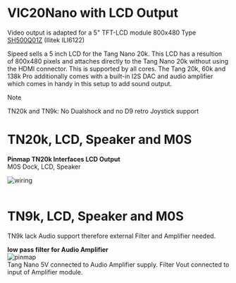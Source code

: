 # VIC20Nano with LCD Output

Video output is adapted for a 5" TFT-LCD module 800x480 Type [SH500Q01Z](https://dl.sipeed.com/Accessories/LCD/500Q01Z-00%20spec.pdf) (Ilitek ILI6122)

Sipeed sells a 5 inch LCD for the Tang Nano 20k. This LCD has a resultion
of 800x480 pixels and attaches directly to the Tang Nano 20k without using the
HDMI connector. This is supported by all cores. The Tang 20k, 60k and 138k Pro additionally comes with a built-in I2S DAC and audio amplifier which comes
in handy in this setup to add sound output.

> [!NOTE]
> TN20k and TN9k: No Dualshock and no D9 retro Joystick support

# TN20k, LCD, Speaker and M0S

**Pinmap TN20k Interfaces LCD Output**<br>
 M0S Dock, LCD, Speaker<br>

![wiring](\.assets/wiring_tn20k_lcd.png)
<br> <br> 



# TN9k, LCD, Speaker and M0S
TN9k lack Audio support therefore external Filter and Amplifier needed.

**low pass filter for Audio Amplifier** <br>
![pinmap](\.assets/audiofilter.png)<br>
Tang Nano 5V connected to Audio Amplifier supply.
Filter Vout connected to input of Amplifier module.




 